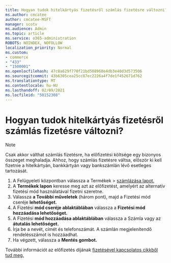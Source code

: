 ```yaml
---
title: Hogyan tudok hitelkártyás fizetésről számlás fizetésre változni?
ms.author: cmcatee
author: cmcatee-MSFT
manager: scotv
ms.audience: Admin
ms.topic: article
ms.service: o365-administration
ROBOTS: NOINDEX, NOFOLLOW
localization_priority: Normal
ms.custom:
- commerce
- "433"
- "1500001"
ms.openlocfilehash: 47c8a629f770f21bd508968e4db3e40d3d573506
ms.sourcegitcommit: 43b6305cea25cc87ec2226a4f7de1f452671d762
ms.translationtype: MT
ms.contentlocale: hu-HU
ms.lasthandoff: 02/09/2021
ms.locfileid: "50152308"
---
```

# <a name="how-do-i-change-from-credit-card-payments-to-invoice"></a>Hogyan tudok hitelkártyás fizetésről számlás fizetésre változni?

> [!NOTE]
> Csak akkor válthat számlás fizetésre, ha előfizetési költsége egy bizonyos összeget meghaladja. Ahhoz, hogy számlás fizetésre váltsa, először ki kell fizetnie a hitelkártyán, bankkártyán vagy bankszámlán lévő esetleges tartozását.

1. A Felügyeleti központban válassza a Termékek  >  [számlázása lapot.](https://go.microsoft.com/fwlink/p/?linkid=842054)
2. A **Termékek lapon** keresse meg azt az előfizetést, amelyért az alternatív fizetési mód használatával fizetni szeretne.
3. Válassza **a További műveletek** (három pont), majd a Fizetési mód cseréje **lehetőséget.**
4. A Fizetési **mód cseréje ablaktáblában** válassza a **Fizetési mód hozzáadása lehetőséget.**
5. A Fizetési **mód hozzáadása ablaktáblában** válassza a Számla vagy az **átutalás lehetőséget.**
6. Írja be a nevét, címét és telefonszámát. A számlán megjelenítendő rendelésszámot is hozzáadhat.
7. Ha végzett, válassza a **Mentés gombot.**

További információt az előfizetés díjának [fizetésével kapcsolatos cikkből tud meg.](https://docs.microsoft.com/microsoft-365/commerce/billing-and-payments/pay-for-your-subscription)